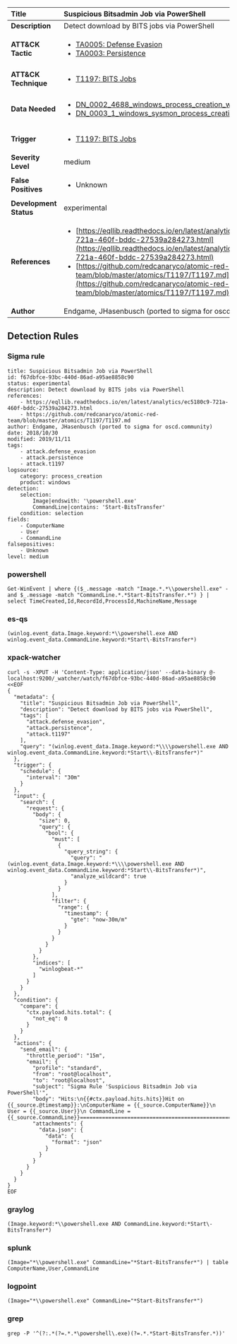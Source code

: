 | Title                    | Suspicious Bitsadmin Job via PowerShell       |
|:-------------------------|:------------------|
| **Description**          | Detect download by BITS jobs via PowerShell |
| **ATT&amp;CK Tactic**    |  <ul><li>[TA0005: Defense Evasion](https://attack.mitre.org/tactics/TA0005)</li><li>[TA0003: Persistence](https://attack.mitre.org/tactics/TA0003)</li></ul>  |
| **ATT&amp;CK Technique** | <ul><li>[T1197: BITS Jobs](https://attack.mitre.org/techniques/T1197)</li></ul>  |
| **Data Needed**          | <ul><li>[DN_0002_4688_windows_process_creation_with_commandline](../Data_Needed/DN_0002_4688_windows_process_creation_with_commandline.md)</li><li>[DN_0003_1_windows_sysmon_process_creation](../Data_Needed/DN_0003_1_windows_sysmon_process_creation.md)</li></ul>  |
| **Trigger**              | <ul><li>[T1197: BITS Jobs](../Triggers/T1197.md)</li></ul>  |
| **Severity Level**       | medium |
| **False Positives**      | <ul><li>Unknown</li></ul>  |
| **Development Status**   | experimental |
| **References**           | <ul><li>[https://eqllib.readthedocs.io/en/latest/analytics/ec5180c9-721a-460f-bddc-27539a284273.html](https://eqllib.readthedocs.io/en/latest/analytics/ec5180c9-721a-460f-bddc-27539a284273.html)</li><li>[https://github.com/redcanaryco/atomic-red-team/blob/master/atomics/T1197/T1197.md](https://github.com/redcanaryco/atomic-red-team/blob/master/atomics/T1197/T1197.md)</li></ul>  |
| **Author**               | Endgame, JHasenbusch (ported to sigma for oscd.community) |


## Detection Rules

### Sigma rule

```
title: Suspicious Bitsadmin Job via PowerShell
id: f67dbfce-93bc-440d-86ad-a95ae8858c90
status: experimental
description: Detect download by BITS jobs via PowerShell
references:
    - https://eqllib.readthedocs.io/en/latest/analytics/ec5180c9-721a-460f-bddc-27539a284273.html
    - https://github.com/redcanaryco/atomic-red-team/blob/master/atomics/T1197/T1197.md
author: Endgame, JHasenbusch (ported to sigma for oscd.community)
date: 2018/10/30
modified: 2019/11/11
tags:
    - attack.defense_evasion
    - attack.persistence
    - attack.t1197
logsource:
    category: process_creation
    product: windows
detection:
    selection:
        Image|endswith: '\powershell.exe'
        CommandLine|contains: 'Start-BitsTransfer'
    condition: selection
fields:
    - ComputerName
    - User
    - CommandLine
falsepositives:
    - Unknown
level: medium

```





### powershell
    
```
Get-WinEvent | where {($_.message -match "Image.*.*\\powershell.exe" -and $_.message -match "CommandLine.*.*Start-BitsTransfer.*") } | select TimeCreated,Id,RecordId,ProcessId,MachineName,Message
```


### es-qs
    
```
(winlog.event_data.Image.keyword:*\\powershell.exe AND winlog.event_data.CommandLine.keyword:*Start\-BitsTransfer*)
```


### xpack-watcher
    
```
curl -s -XPUT -H 'Content-Type: application/json' --data-binary @- localhost:9200/_watcher/watch/f67dbfce-93bc-440d-86ad-a95ae8858c90 <<EOF
{
  "metadata": {
    "title": "Suspicious Bitsadmin Job via PowerShell",
    "description": "Detect download by BITS jobs via PowerShell",
    "tags": [
      "attack.defense_evasion",
      "attack.persistence",
      "attack.t1197"
    ],
    "query": "(winlog.event_data.Image.keyword:*\\\\powershell.exe AND winlog.event_data.CommandLine.keyword:*Start\\-BitsTransfer*)"
  },
  "trigger": {
    "schedule": {
      "interval": "30m"
    }
  },
  "input": {
    "search": {
      "request": {
        "body": {
          "size": 0,
          "query": {
            "bool": {
              "must": [
                {
                  "query_string": {
                    "query": "(winlog.event_data.Image.keyword:*\\\\powershell.exe AND winlog.event_data.CommandLine.keyword:*Start\\-BitsTransfer*)",
                    "analyze_wildcard": true
                  }
                }
              ],
              "filter": {
                "range": {
                  "timestamp": {
                    "gte": "now-30m/m"
                  }
                }
              }
            }
          }
        },
        "indices": [
          "winlogbeat-*"
        ]
      }
    }
  },
  "condition": {
    "compare": {
      "ctx.payload.hits.total": {
        "not_eq": 0
      }
    }
  },
  "actions": {
    "send_email": {
      "throttle_period": "15m",
      "email": {
        "profile": "standard",
        "from": "root@localhost",
        "to": "root@localhost",
        "subject": "Sigma Rule 'Suspicious Bitsadmin Job via PowerShell'",
        "body": "Hits:\n{{#ctx.payload.hits.hits}}Hit on {{_source.@timestamp}}:\nComputerName = {{_source.ComputerName}}\n        User = {{_source.User}}\n CommandLine = {{_source.CommandLine}}================================================================================\n{{/ctx.payload.hits.hits}}",
        "attachments": {
          "data.json": {
            "data": {
              "format": "json"
            }
          }
        }
      }
    }
  }
}
EOF

```


### graylog
    
```
(Image.keyword:*\\powershell.exe AND CommandLine.keyword:*Start\-BitsTransfer*)
```


### splunk
    
```
(Image="*\\powershell.exe" CommandLine="*Start-BitsTransfer*") | table ComputerName,User,CommandLine
```


### logpoint
    
```
(Image="*\\powershell.exe" CommandLine="*Start-BitsTransfer*")
```


### grep
    
```
grep -P '^(?:.*(?=.*.*\powershell\.exe)(?=.*.*Start-BitsTransfer.*))'
```



